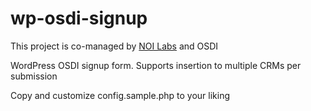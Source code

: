 wp-osdi-signup
==============

This project is co-managed by [NOI Labs](http://neworganizing.com/labs) and OSDI

WordPress OSDI signup form.  Supports insertion to multiple CRMs per submission

Copy and customize config.sample.php to your liking

